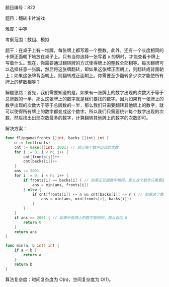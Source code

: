 题目编号：822

题目：翻转卡片游戏

难度：中等

考察范围：数组、模拟

题干：在桌子上有一堆牌，每张牌上都写着一个整数。此外，还有一个长度相同的卡牌正面朝下地放在桌子上。只有当你选择一张写着 x 的牌时，才能查看卡牌上写着什么。现在，你需要通过翻转牌的方式使得牌上的整数全部相等。每次翻牌可以选择任意一张牌，然后将这张牌翻转，即如果这张牌正面朝上，则翻转成背面朝上；如果这张牌背面朝上，则翻转成正面朝上。你需要至少翻转多少次才能使所有牌上的整数相等？

解题思路：首先，我们需要知道的是，如果有一张牌上的数字出现的次数大于等于总牌数的一半，那么这张牌上的数字就是我们要找的数字。因为如果有一张牌上的数字出现的次数大于等于总牌数的一半，那么我们只需要翻转其他牌上的数字，就可以使得所有牌上的数字都变成这个数字。所以我们只需要统计每个数字出现的次数，然后找出出现次数最多的数字，计算翻转其他牌上的数字的次数即可。

解决方案：

```go
func flipgame(fronts []int, backs []int) int {
    n := len(fronts)
    cnt := make([]int, 2001) // 统计每个数字出现的次数
    for i := 0; i < n; i++ {
        cnt[fronts[i]]++
        cnt[backs[i]]++
    }
    ans := 2001
    for i := 0; i < n; i++ {
        if fronts[i] == backs[i] { // 如果正反面数字相同，那么这个数字只需要翻转一次
            ans = min(ans, fronts[i])
        } else {
            if cnt[fronts[i]] <= n && cnt[backs[i]] <= n { // 如果这个数字不是所有牌上的数字，那么这个数字需要翻转两次
                ans = min(ans, min(fronts[i], backs[i]))
            }
        }
    }
    if ans == 2001 { // 如果所有牌上的数字都相同，那么返回 0
        return 0
    }
    return ans
}

func min(a, b int) int {
    if a < b {
        return a
    }
    return b
}
```

算法复杂度：时间复杂度为 O(n)，空间复杂度为 O(1)。